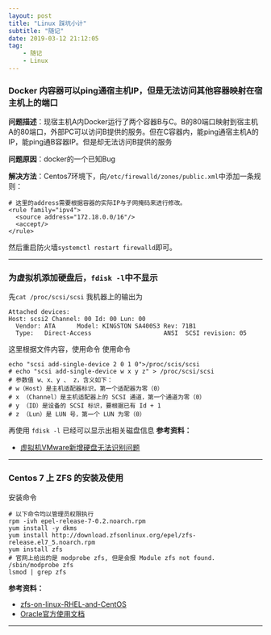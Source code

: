 ```yaml
---
layout: post
title: "Linux 踩坑小计"
subtitle: "随记"
date: 2019-03-12 21:12:05
tag: 
    - 随记
    - Linux
---
```


### Docker 内容器可以ping通宿主机IP，但是无法访问其他容器映射在宿主机上的端口
**问题描述**：现宿主机A内Docker运行了两个容器B与C。B的80端口映射到宿主机A的80端口，外部PC可以访问B提供的服务。但在C容器内，能ping通宿主机A的IP，能ping通B容器IP。但是却无法访问B提供的服务

**问题原因**：docker的一个已知Bug

**解决方法**：Centos7环境下，向`/etc/firewalld/zones/public.xml`中添加一条规则：
```
# 这里的address需要根据容器的实际IP与子网掩码来进行修改。
<rule family="ipv4">
  <source address="172.18.0.0/16"/>
  <accept/>
</rule>
```
然后重启防火墙`systemctl restart firewalld`即可。

--------------------------

### 为虚拟机添加硬盘后，`fdisk -l`中不显示
先`cat /proc/scsi/scsi`
我机器上的输出为
```
Attached devices:
Host: scsi2 Channel: 00 Id: 00 Lun: 00
  Vendor: ATA      Model: KINGSTON SA400S3 Rev: 71B1
  Type:   Direct-Access                    ANSI  SCSI revision: 05
```
这里根据文件内容，使用命令
使用命令
```
echo "scsi add-single-device 2 0 1 0">/proc/scis/scsi 
# echo "scsi add-single-device w x y z" > /proc/scsi/scsi
# 参数值 w、x、y 、 z，含义如下：
# w（Host）是主机适配器标识，第一个适配器为零（0）
# x （Channel）是主机适配器上的 SCSI 通道，第一个通道为零（0）
# y （ID）是设备的 SCSI 标识，要根据已有 Id + 1
# z （Lun）是 LUN 号，第一个 LUN 为零（0）
```
再使用 ``` fdisk -l ``` 已经可以显示出相关磁盘信息
**参考资料：**
* [虚拟机VMware新增硬盘无法识别问题](https://www.linuxidc.com/Linux/2017-03/142007.htm)

------------------

### Centos 7 上 ZFS 的安装及使用
安装命令
```
# 以下命令均以管理员权限执行
rpm -ivh epel-release-7-0.2.noarch.rpm
yum install -y dkms
yum install http://download.zfsonlinux.org/epel/zfs-release.el7_5.noarch.rpm
yum install zfs 
# 官网上给出的是 modprobe zfs, 但是会报 Module zfs not found.
/sbin/modprobe zfs
lsmod | grep zfs
```
**参考资料：**
* [zfs-on-linux-RHEL-and-CentOS](https://github.com/zfsonlinux/zfs/wiki/RHEL-and-CentOS)
* [Oracle官方使用文档](https://docs.oracle.com/cd/E24847_01/html/819-7065/zfsover-1.html#scrolltoc)

----------------------